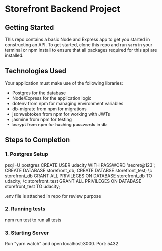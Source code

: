 # Storefront Backend Project

## Getting Started

This repo contains a basic Node and Express app to get you started in constructing an API. To get started, clone this repo and run `yarn` in your terminal or npm install to ensure that all packages required for this api are installed.

## Technologies Used
Your application must make use of the following libraries:
- Postgres for the database
- Node/Express for the application logic
- dotenv from npm for managing environment variables
- db-migrate from npm for migrations
- jsonwebtoken from npm for working with JWTs
- jasmine from npm for testing
- bcrypt from npm for hashing passwords in db

## Steps to Completion

### 1. Postgres Setup

psql -U postgres CREATE USER udacity WITH PASSWORD 'secret@123'; CREATE DATABASE storefront_db; CREATE DATABSE storefront_test; \c storefront_db GRANT ALL PRIVILEGES ON DATABASE storefront_db TO udacity; \c storefront_test GRANT ALL PRIVILEGES ON DATABASE storefront_test TO udacity;

.env file is attached in repo for review purpose

### 2.  Running tests

npm run test to run all tests

### 3. Starting Server

Run "yarn watch" and open localhost:3000. Port: 5432


